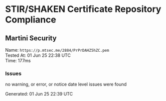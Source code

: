 # STIR/SHAKEN Certificate Repository Compliance

## Martini Security

Name: `https://p.mtsec.me/2884/PrPrDAHZ5hZC.pem`\
Tested At: 01 Jun 25 22:38 UTC\
Time: 177ms

### Issues

no warning, or error, or notice date level issues were found

Generated: 01 Jun 25 22:39 UTC